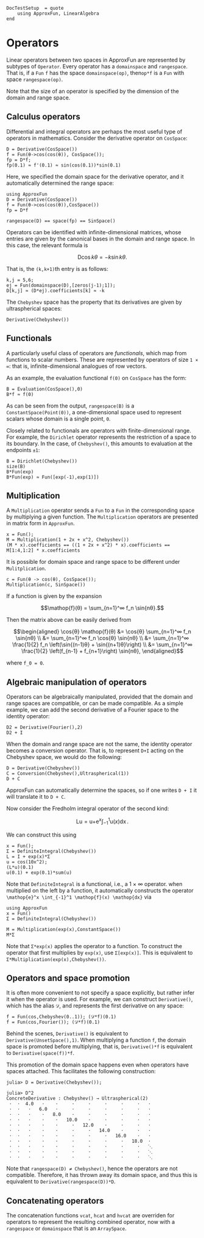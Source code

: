 ```@meta
DocTestSetup  = quote
    using ApproxFun, LinearAlgebra
end
```

# Operators

Linear operators between two spaces in ApproxFun are represented by subtypes of `Operator`.  Every operator has a `domainspace` and `rangespace`.  That is, if a `Fun` `f` has the space `domainspace(op)`, then`op*f` is a `Fun` with space `rangespace(op)`.

Note that the size of an operator is specified by the dimension of the domain and range space.

## Calculus operators

Differential and integral operators are perhaps the most useful type of operators in mathematics.  Consider the derivative operator on `CosSpace`:

```@repl
D = Derivative(CosSpace())
f = Fun(θ->cos(cos(θ)), CosSpace());
fp = D*f;
fp(0.1) ≈ f'(0.1) ≈ sin(cos(0.1))*sin(0.1)
```

Here, we specified the domain space for the derivative operator, and it automatically
determined the range space:

```@setup def-D
using ApproxFun
D = Derivative(CosSpace())
f = Fun(θ->cos(cos(θ)),CosSpace())
fp = D*f
```

```@repl def-D
rangespace(D) == space(fp) == SinSpace()
```

Operators can be identified with infinite-dimensional matrices, whose entries are given by the canonical bases in the domain and range space.  In this case, the relevant formula is

```math
\mathop{D} \cos{kθ} = -k \sin{kθ}.
```

That is, the `(k,k+1)`th entry is as follows:

```@repl def-D
k,j = 5,6;
ej = Fun(domainspace(D),[zeros(j-1);1]);
D[k,j] ≈ (D*ej).coefficients[k] ≈ -k
```

The `Chebyshev` space has the property that its derivatives are given by ultraspherical spaces:

```@repl
Derivative(Chebyshev())
```

## Functionals

A particularly useful class of operators are _functionals_, which map from functions to scalar numbers.  These are represented by operators of size `1 × ∞`: that is, infinite-dimensional analogues of row vectors.

As an example, the evaluation functional `f(0)` on `CosSpace` has the form:

```@repl
B = Evaluation(CosSpace(),0)
B*f ≈ f(0)
```

As can be seen from the output, `rangespace(B)` is a `ConstantSpace(Point(0))`, a one-dimensional space used to represent scalars whose domain is a single point, `0`.

Closely related to functionals are operators with finite-dimensional range.  For example, the `Dirichlet` operator represents the restriction of a space to its boundary.  In the case, of `Chebyshev()`, this amounts to evaluation at the endpoints `±1`:

```@repl
B = Dirichlet(Chebyshev())
size(B)
B*Fun(exp)
B*Fun(exp) ≈ Fun([exp(-1),exp(1)])
```

## Multiplication

A `Multiplication` operator sends a `Fun` to a `Fun` in the corresponding space by multiplying a given function. The `Multiplication` operators are presented in matrix form in `ApproxFun`.

```@repl
x = Fun();
M = Multiplication(1 + 2x + x^2, Chebyshev())
(M * x).coefficients == ((1 + 2x + x^2) * x).coefficients == M[1:4,1:2] * x.coefficients
```

It is possible for domain space and range space to be different under `Mulitplication`.

```@repl
c = Fun(θ -> cos(θ), CosSpace());
Multiplication(c, SinSpace())
```

If a function is given by the expansion

```math
\mathop{f}(θ) = \sum_{n=1}^∞  f_n \sin{nθ}.
```

Then the matrix above can be easily derived from

```math
\begin{aligned}
\cos{θ} \mathop{f}(θ) &= \cos{θ} \sum_{n=1}^∞ f_n \sin{nθ} \\
                          &= \sum_{n=1}^∞ f_n \cos{θ} \sin{nθ} \\
                          &= \sum_{n=1}^∞ \frac{1}{2} f_n \left(\sin{(n-1)θ} + \sin{(n+1)θ}\right) \\
                          &= \sum_{n=1}^∞ \frac{1}{2} \left(f_{n-1} + f_{n+1}\right) \sin{nθ},
\end{aligned}
```

where ``f_0 = 0``.

## Algebraic manipulation of operators

Operators can be algebraically manipulated, provided that the domain and range spaces are compatible, or can be made compatible.  As a simple example, we can add the second derivative of a Fourier space to the
identity operator:

```@repl
D2 = Derivative(Fourier(),2)
D2 + I
```

When the domain and range space are not the same, the identity operator becomes a conversion operator.  That is, to represent `D+I` acting on the Chebyshev space, we would do the following:

```@repl
D = Derivative(Chebyshev())
C = Conversion(Chebyshev(),Ultraspherical(1))
D + C
```

ApproxFun can automatically determine the spaces, so if one writes `D + I` it will translate it to `D + C`.

Now consider the Fredholm integral operator of the second kind:

```math
\mathop{L} \mathop{u} = \mathop{u} + \mathop{e}^x \int_{-1}^1 \mathop{u}(x) \mathop{dx}.
```

We can construct this using

```@repl
x = Fun();
Σ = DefiniteIntegral(Chebyshev())
L = I + exp(x)*Σ
u = cos(10x^2);
(L*u)(0.1)
u(0.1) + exp(0.1)*sum(u)
```

Note that `DefiniteIntegral` is a functional, i.e., a 1 × ∞ operator.  when multiplied on the left by a function, it automatically constructs the operator ``\mathop{e}^x \int_{-1}^1 \mathop{f}(x) \mathop{dx}`` via

```@setup def-Σ
using ApproxFun
x = Fun()
Σ = DefiniteIntegral(Chebyshev())
```

```@repl def-Σ
M = Multiplication(exp(x),ConstantSpace())
M*Σ
```

Note that `Σ*exp(x)` applies the operator to a function.  To construct the operator that first multiplies by `exp(x)`, use `Σ[exp(x)]`.  This is equivalent to `Σ*Multiplication(exp(x),Chebyshev())`.

## Operators and space promotion

It is often more convenient to not specify a space explicitly, but rather infer it when the operator is used.  For example, we can construct `Derivative()`, which has the alias `𝒟`, and represents the first derivative on any space:

```@repl
f = Fun(cos,Chebyshev(0..1)); (𝒟*f)(0.1)
f = Fun(cos,Fourier()); (𝒟*f)(0.1)
```

Behind the scenes, `Derivative()` is equivalent to `Derivative(UnsetSpace(),1)`.  When multiplying a function `f`, the domain space is promoted before multiplying, that is, `Derivative()*f` is equivalent to `Derivative(space(f))*f`.

This promotion of the domain space happens even when operators have spaces attached.  This facilitates the following construction:

```jldoctest
julia> D = Derivative(Chebyshev());

julia> D^2
ConcreteDerivative : Chebyshev() → Ultraspherical(2)
 ⋅  ⋅  4.0   ⋅    ⋅     ⋅     ⋅     ⋅     ⋅     ⋅   ⋅
 ⋅  ⋅   ⋅   6.0   ⋅     ⋅     ⋅     ⋅     ⋅     ⋅   ⋅
 ⋅  ⋅   ⋅    ⋅   8.0    ⋅     ⋅     ⋅     ⋅     ⋅   ⋅
 ⋅  ⋅   ⋅    ⋅    ⋅   10.0    ⋅     ⋅     ⋅     ⋅   ⋅
 ⋅  ⋅   ⋅    ⋅    ⋅     ⋅   12.0    ⋅     ⋅     ⋅   ⋅
 ⋅  ⋅   ⋅    ⋅    ⋅     ⋅     ⋅   14.0    ⋅     ⋅   ⋅
 ⋅  ⋅   ⋅    ⋅    ⋅     ⋅     ⋅     ⋅   16.0    ⋅   ⋅
 ⋅  ⋅   ⋅    ⋅    ⋅     ⋅     ⋅     ⋅     ⋅   18.0  ⋅
 ⋅  ⋅   ⋅    ⋅    ⋅     ⋅     ⋅     ⋅     ⋅     ⋅   ⋱
 ⋅  ⋅   ⋅    ⋅    ⋅     ⋅     ⋅     ⋅     ⋅     ⋅   ⋱
 ⋅  ⋅   ⋅    ⋅    ⋅     ⋅     ⋅     ⋅     ⋅     ⋅   ⋱
```

Note that `rangespace(D) ≠ Chebyshev()`, hence the operators are not compatible.  Therefore, it has thrown away its domain space, and thus this is equivalent to `Derivative(rangespace(D))*D`.

## Concatenating operators

The concatenation functions `vcat`, `hcat` and `hvcat` are overriden for operators to represent the resulting combined operator, now with a `rangespace` or `domainspace` that is an `ArraySpace`.
